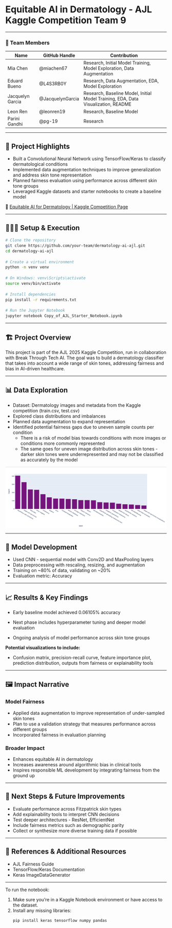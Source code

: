 #  Equitable AI in Dermatology - AJL Kaggle Competition Team 9

---

### **👥 Team Members**

| Name | GitHub Handle | Contribution |
| ----- | ----- | ----- |
| Mia Chen | @miachen67 | Research, Initial Model Training, Model Exploration, Data Augmentation|
| Eduard Bueno | @L4S3RB0Y | Research, Data Augmentation, EDA, Model Exploration |
| Jacquelyn Garcia | @JacquelynGarcia | Research, Baseline Model, Initial Model Training, EDA, Data Visualization, README |
| Leon Ren | @leonren19 | Research, Baseline Model |
| Parini Gandhi | @pg-19 | Research |

---

## **🎯 Project Highlights**

* Built a Convolutional Neural Network using TensorFlow/Keras to classify dermatological conditions  
* Implemented data augmentation techniques to improve generalization and address skin tone representation  
* Planned fairness evaluation using performance across different skin tone groups  
* Leveraged Kaggle datasets and starter notebooks to create a baseline model  

🔗 [Equitable AI for Dermatology | Kaggle Competition Page](https://www.kaggle.com/competitions/bttai-ajl-2025/overview)

---

## **👩🏽‍💻 Setup & Execution**

```bash
# Clone the repository
git clone https://github.com/your-team/dermatology-ai-ajl.git
cd dermatology-ai-ajl

# Create a virtual environment
python -m venv venv

# On Windows: venv\Scripts\activate
source venv/bin/activate

# Install dependencies
pip install -r requirements.txt

# Run the Jupyter Notebook
jupyter notebook Copy_of_AJL_Starter_Notebook.ipynb
```

---

## **🏗️ Project Overview**

This project is part of the AJL 2025 Kaggle Competition, run in collaboration with Break Through Tech AI. The goal was to build a dermatology classifier that takes into account a wide range of skin tones, addressing fairness and bias in AI-driven healthcare.

---

## **📊 Data Exploration**

* Dataset: Dermatology images and metadata from the Kaggle competition (train.csv, test.csv)
* Explored class distributions and imbalances 
* Planned data augmentation to expand representation
* Identified potential fairness gaps due to uneven sample counts per condition
   * There is a risk of model bias towards conditions with more images or conditions more commonly represented
   * The same goes for uneven image distribution across skin tones - darker skin tones were underrepresented and may not be classified as accurately by the model

![Alt text](graph.png)

---

## **🧠 Model Development**

* Used CNN - sequential model with Conv2D and MaxPooling layers
* Data preprocessing with rescaling, resizing, and augmentation
* Training on ~80% of data, validating on ~20%
* Evaluation metric: Accuracy

---

## **📈 Results & Key Findings**

* Early baseline model achieved 0.06105% accuracy

* Next phase includes hyperparameter tuning and deeper model evaluation

* Ongoing analysis of model performance across skin tone groups

**Potential visualizations to include:**

* Confusion matrix, precision-recall curve, feature importance plot, prediction distribution, outputs from fairness or explainability tools

---

## **🖼️ Impact Narrative**

### Model Fairness

* Applied data augmentation to improve representation of under-sampled skin tones
* Plan to use a validation strategy that measures performance across different groups
* Incorporated fairness in evaluation planning

### Broader Impact
* Enhances equitable AI in dermatology
* Increases awareness around algorithmic bias in clinical tools
* Inspires responsible ML development by integrating fairness from the ground up

---

## **🚀 Next Steps & Future Improvements**

* Evaluate performance across Fitzpatrick skin types
* Add explainability tools to interpret CNN decisions
* Test deeper architectures - ResNet, EfficientNet
* Include fairness metrics such as demographic parity
* Collect or synthesize more diverse training data if possible

---

## **📄 References & Additional Resources**

* AJL Fairness Guide
* TensorFlow/Keras Documentation
* Keras ImageDataGenerator


---


To run the notebook:
1. Make sure you’re in a Kaggle Notebook environment or have access to the dataset.
2. Install any missing libraries:
   ```bash
   pip install keras tensorflow numpy pandas
